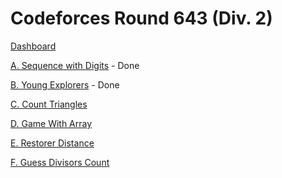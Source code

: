 # Codeforces Round 643 (Div. 2)

[Dashboard](https://codeforces.com/contest/1355)

[A. Sequence with Digits](https://codeforces.com/contest/1355/problem/A) - Done

[B. Young Explorers](https://codeforces.com/contest/1355/problem/B) - Done

[C. Count Triangles](https://codeforces.com/contest/1355/problem/C)

[D. Game With Array](https://codeforces.com/contest/1355/problem/D)

[E. Restorer Distance](https://codeforces.com/contest/1355/problem/E)

[F. Guess Divisors Count](https://codeforces.com/contest/1355/problem/F)
